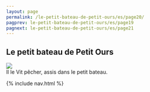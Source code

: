 ```yaml
---
layout: page
permalink: /le-petit-bateau-de-petit-ours/es/page20/
pagprev: le-petit-bateau-de-petit-ours/es/page19
pagnext: le-petit-bateau-de-petit-ours/es/page21
---
```


## Le petit bateau de Petit Ours

<img src="{{ site.baseurl }}/img/le-petit-bateau-de-petit-ours/page20.jpg"/>

<div class="childbook-text">
Il le Vit pêcher, assis dans le petit bateau.
</div>

{% include nav.html %}
